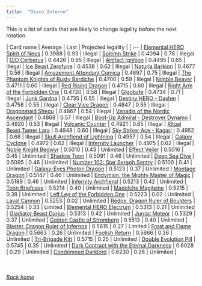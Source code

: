 ```yaml
---
title:  "Disco Inferno"
---
```


This is a list of cards that are likely to change legality before the next rotation.

| Card name | Average | Last | Projected legality |
| :-- |
[Elemental HERO Spirit of Neos](https://db.ygoprodeck.com/card/?search=Elemental%20HERO%20Spirit%20of%20Neos) | 0.3988 | 0.93 | Illegal |
[Solemn Strike](https://db.ygoprodeck.com/card/?search=Solemn%20Strike) | 0.4094 | 0.78 | Illegal |
[D/D Cerberus](https://db.ygoprodeck.com/card/?search=D/D%20Cerberus) | 0.4426 | 0.65 | Illegal |
[Artifact Ignition](https://db.ygoprodeck.com/card/?search=Artifact%20Ignition) | 0.4495 | 0.65 | Illegal |
[Ice Beast Zerofyne](https://db.ygoprodeck.com/card/?search=Ice%20Beast%20Zerofyne) | 0.4538 | 0.62 | Illegal |
[Naturia Barkion](https://db.ygoprodeck.com/card/?search=Naturia%20Barkion) | 0.4677 | 0.56 | Illegal |
[Amazement Attendant Comica](https://db.ygoprodeck.com/card/?search=Amazement%20Attendant%20Comica) | 0.4697 | 0.75 | Illegal |
[The Phantom Knights of Rusty Bardiche](https://db.ygoprodeck.com/card/?search=The%20Phantom%20Knights%20of%20Rusty%20Bardiche) | 0.4700 | 0.59 | Illegal |
[Nimble Beaver](https://db.ygoprodeck.com/card/?search=Nimble%20Beaver) | 0.4711 | 0.60 | Illegal |
[Red Rising Dragon](https://db.ygoprodeck.com/card/?search=Red%20Rising%20Dragon) | 0.4715 | 0.60 | Illegal |
[Right Arm of the Forbidden One](https://db.ygoprodeck.com/card/?search=Right%20Arm%20of%20the%20Forbidden%20One) | 0.4720 | 0.58 | Illegal |
[Gigobyte](https://db.ygoprodeck.com/card/?search=Gigobyte) | 0.4734 | 0.71 | Illegal |
[Junk Gardna](https://db.ygoprodeck.com/card/?search=Junk%20Gardna) | 0.4735 | 0.55 | Illegal |
[Destiny HERO - Dasher](https://db.ygoprodeck.com/card/?search=Destiny%20HERO%20-%20Dasher) | 0.4758 | 0.55 | Illegal |
[Clear Vice Dragon](https://db.ygoprodeck.com/card/?search=Clear%20Vice%20Dragon) | 0.4847 | 0.55 | Illegal |
[Dragonmaid Sheou](https://db.ygoprodeck.com/card/?search=Dragonmaid%20Sheou) | 0.4867 | 0.54 | Illegal |
[Vanadis of the Nordic Ascendant](https://db.ygoprodeck.com/card/?search=Vanadis%20of%20the%20Nordic%20Ascendant) | 0.4868 | 0.57 | Illegal |
[Boot-Up Admiral - Destroyer Dynamo](https://db.ygoprodeck.com/card/?search=Boot-Up%20Admiral%20-%20Destroyer%20Dynamo) | 0.4920 | 0.53 | Illegal |
[Volcanic Counter](https://db.ygoprodeck.com/card/?search=Volcanic%20Counter) | 0.4921 | 0.65 | Illegal |
[Ritual Beast Tamer Lara](https://db.ygoprodeck.com/card/?search=Ritual%20Beast%20Tamer%20Lara) | 0.4948 | 0.60 | Illegal |
[Sky Striker Ace - Kagari](https://db.ygoprodeck.com/card/?search=Sky%20Striker%20Ace%20-%20Kagari) | 0.4952 | 0.68 | Illegal |
[Skull Archfiend of Lightning](https://db.ygoprodeck.com/card/?search=Skull%20Archfiend%20of%20Lightning) | 0.4957 | 0.54 | Illegal |
[Galaxy Cyclone](https://db.ygoprodeck.com/card/?search=Galaxy%20Cyclone) | 0.4972 | 0.62 | Illegal |
[Infernity Launcher](https://db.ygoprodeck.com/card/?search=Infernity%20Launcher) | 0.4975 | 0.62 | Illegal |
[Noble Knight Bedwyr](https://db.ygoprodeck.com/card/?search=Noble%20Knight%20Bedwyr) | 0.5010 | 0.43 | Unlimited |
[Effect Veiler](https://db.ygoprodeck.com/card/?search=Effect%20Veiler) | 0.5016 | 0.45 | Unlimited |
[Shadow Toon](https://db.ygoprodeck.com/card/?search=Shadow%20Toon) | 0.5091 | 0.46 | Unlimited |
[Deep Sea Diva](https://db.ygoprodeck.com/card/?search=Deep%20Sea%20Diva) | 0.5095 | 0.46 | Unlimited |
[Number 102: Star Seraph Sentry](https://db.ygoprodeck.com/card/?search=Number%20102:%20Star%20Seraph%20Sentry) | 0.5100 | 0.41 | Unlimited |
[Galaxy-Eyes Photon Dragon](https://db.ygoprodeck.com/card/?search=Galaxy-Eyes%20Photon%20Dragon) | 0.5123 | 0.37 | Unlimited |
[Montage Dragon](https://db.ygoprodeck.com/card/?search=Montage%20Dragon) | 0.5147 | 0.46 | Unlimited |
[Endymion, the Mighty Master of Magic](https://db.ygoprodeck.com/card/?search=Endymion,%20the%20Mighty%20Master%20of%20Magic) | 0.5189 | 0.46 | Unlimited |
[Infernity Archfiend](https://db.ygoprodeck.com/card/?search=Infernity%20Archfiend) | 0.5213 | 0.42 | Unlimited |
[Toon Briefcase](https://db.ygoprodeck.com/card/?search=Toon%20Briefcase) | 0.5214 | 0.40 | Unlimited |
[Madolche Magileine](https://db.ygoprodeck.com/card/?search=Madolche%20Magileine) | 0.5215 | 0.38 | Unlimited |
[Left Leg of the Forbidden One](https://db.ygoprodeck.com/card/?search=Left%20Leg%20of%20the%20Forbidden%20One) | 0.5223 | 0.02 | Unlimited |
[Laval Cannon](https://db.ygoprodeck.com/card/?search=Laval%20Cannon) | 0.5253 | 0.02 | Unlimited |
[Redox, Dragon Ruler of Boulders](https://db.ygoprodeck.com/card/?search=Redox,%20Dragon%20Ruler%20of%20Boulders) | 0.5254 | 0.33 | Limited |
[Elemental HERO Electrum](https://db.ygoprodeck.com/card/?search=Elemental%20HERO%20Electrum) | 0.5313 | 0.21 | Unlimited |
[Gladiator Beast Darius](https://db.ygoprodeck.com/card/?search=Gladiator%20Beast%20Darius) | 0.5313 | 0.42 | Unlimited |
[Jurrac Meteor](https://db.ygoprodeck.com/card/?search=Jurrac%20Meteor) | 0.5329 | 0.37 | Unlimited |
[Golden Castle of Stromberg](https://db.ygoprodeck.com/card/?search=Golden%20Castle%20of%20Stromberg) | 0.5513 | 0.40 | Unlimited |
[Blaster, Dragon Ruler of Infernos](https://db.ygoprodeck.com/card/?search=Blaster,%20Dragon%20Ruler%20of%20Infernos) | 0.5615 | 0.27 | Limited |
[Frost and Flame Dragon](https://db.ygoprodeck.com/card/?search=Frost%20and%20Flame%20Dragon) | 0.5663 | 0.26 | Unlimited |
[Foolish Return](https://db.ygoprodeck.com/card/?search=Foolish%20Return) | 0.5666 | 0.36 | Unlimited |
[Tri-Brigade Kitt](https://db.ygoprodeck.com/card/?search=Tri-Brigade%20Kitt) | 0.5715 | 0.25 | Unlimited |
[Double Evolution Pill](https://db.ygoprodeck.com/card/?search=Double%20Evolution%20Pill) | 0.5745 | 0.35 | Unlimited |
[Dark Contract with the Eternal Darkness](https://db.ygoprodeck.com/card/?search=Dark%20Contract%20with%20the%20Eternal%20Darkness) | 0.6028 | 0.29 | Unlimited |
[Condemned Darklord](https://db.ygoprodeck.com/card/?search=Condemned%20Darklord) | 0.6230 | 0.26 | Unlimited |

<br>

###### [Back home](index)
